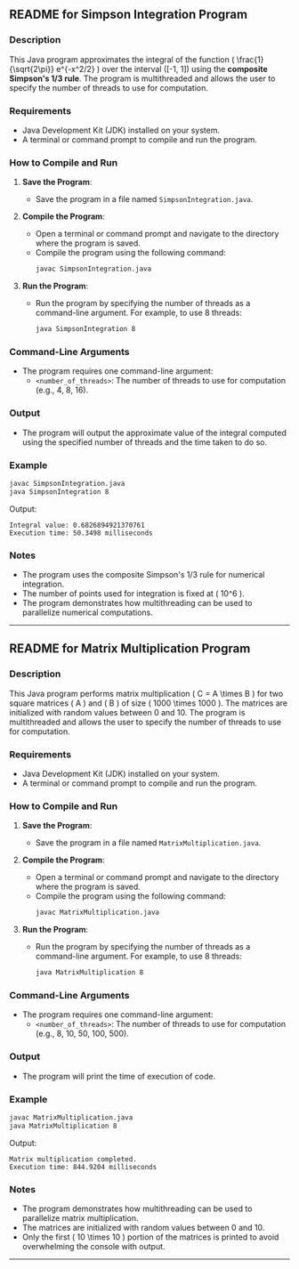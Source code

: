 ## README for Simpson Integration Program

### Description
This Java program approximates the integral of the function \( \frac{1}{\sqrt{2\pi}} e^{-x^2/2} \) over the interval \([-1, 1]\) using the **composite Simpson's 1/3 rule**. The program is multithreaded and allows the user to specify the number of threads to use for computation.

### Requirements
- Java Development Kit (JDK) installed on your system.
- A terminal or command prompt to compile and run the program.

### How to Compile and Run
1. **Save the Program**:
   - Save the program in a file named `SimpsonIntegration.java`.

2. **Compile the Program**:
   - Open a terminal or command prompt and navigate to the directory where the program is saved.
   - Compile the program using the following command:
     ```sh
     javac SimpsonIntegration.java
     ```

3. **Run the Program**:
   - Run the program by specifying the number of threads as a command-line argument. For example, to use 8 threads:
     ```sh
     java SimpsonIntegration 8
     ```

### Command-Line Arguments
- The program requires one command-line argument:
  - `<number_of_threads>`: The number of threads to use for computation (e.g., 4, 8, 16).

### Output
- The program will output the approximate value of the integral computed using the specified number of threads and the time taken to do so.

### Example
```sh
javac SimpsonIntegration.java
java SimpsonIntegration 8
```

Output:
```
Integral value: 0.6826894921370761
Execution time: 50.3498 milliseconds
```

### Notes
- The program uses the composite Simpson's 1/3 rule for numerical integration.
- The number of points used for integration is fixed at \( 10^6 \).
- The program demonstrates how multithreading can be used to parallelize numerical computations.

---

## README for Matrix Multiplication Program

### Description
This Java program performs matrix multiplication \( C = A \times B \) for two square matrices \( A \) and \( B \) of size \( 1000 \times 1000 \). The matrices are initialized with random values between 0 and 10. The program is multithreaded and allows the user to specify the number of threads to use for computation.

### Requirements
- Java Development Kit (JDK) installed on your system.
- A terminal or command prompt to compile and run the program.

### How to Compile and Run
1. **Save the Program**:
   - Save the program in a file named `MatrixMultiplication.java`.

2. **Compile the Program**:
   - Open a terminal or command prompt and navigate to the directory where the program is saved.
   - Compile the program using the following command:
     ```sh
     javac MatrixMultiplication.java
     ```

3. **Run the Program**:
   - Run the program by specifying the number of threads as a command-line argument. For example, to use 8 threads:
     ```sh
     java MatrixMultiplication 8
     ```

### Command-Line Arguments
- The program requires one command-line argument:
  - `<number_of_threads>`: The number of threads to use for computation (e.g., 8, 10, 50, 100, 500).

### Output
- The program will print the time of execution of code.

### Example
```sh
javac MatrixMultiplication.java
java MatrixMultiplication 8
```

Output:
```
Matrix multiplication completed.
Execution time: 844.9204 milliseconds
```

### Notes
- The program demonstrates how multithreading can be used to parallelize matrix multiplication.
- The matrices are initialized with random values between 0 and 10.
- Only the first \( 10 \times 10 \) portion of the matrices is printed to avoid overwhelming the console with output.

---